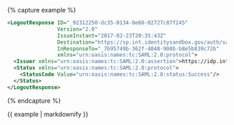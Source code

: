 {% capture example %}
```xml
<LogoutResponse ID="_92312250-dc35-0134-8e60-02727c87f245"
                Version="2.0"
                IssueInstant="2017-02-23T20:35:43Z"
                Destination="https://sp.int.identitysandbox.gov/auth/saml/logout"
                InResponseTo="_7b95749b-362f-4048-900b-b8e5b839c72b"
                xmlns="urn:oasis:names:tc:SAML:2.0:protocol">
  <Issuer xmlns="urn:oasis:names:tc:SAML:2.0:assertion">https://idp.int.identitysandbox.gov/api/saml</Issuer>
  <Status xmlns="urn:oasis:names:tc:SAML:2.0:protocol">
    <StatusCode Value="urn:oasis:names:tc:SAML:2.0:status:Success"/>
  </Status>
</LogoutResponse>
```
{% endcapture %}
<div markdown="1" data-example="example" class="markdown">
{{ example | markdownify }}
</div>